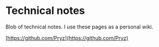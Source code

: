 # Technical notes

Blob of technical notes. I use these pages as a personal wiki.

[https://github.com/Pryz](https://github.com/Pryz)
